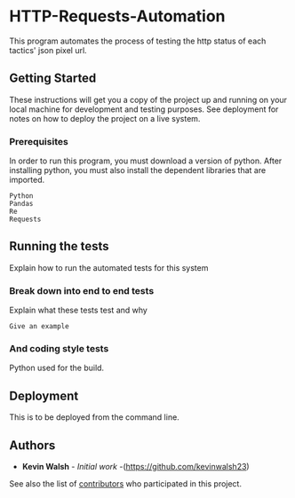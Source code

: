 # HTTP-Requests-Automation

This program automates the process of testing the http status of each tactics' json pixel url. 

## Getting Started

These instructions will get you a copy of the project up and running on your local machine for development and testing purposes. See deployment for notes on how to deploy the project on a live system.

### Prerequisites

In order to run this program, you must download a version of python. After installing python, you must also install the dependent libraries that are imported.

```
Python
Pandas
Re
Requests
```


## Running the tests

Explain how to run the automated tests for this system

### Break down into end to end tests

Explain what these tests test and why

```
Give an example
```

### And coding style tests

Python used for the build.

## Deployment

This is to be deployed from the command line.

## Authors

* **Kevin Walsh** - *Initial work* -(https://github.com/kevinwalsh23)

See also the list of [contributors](https://github.com/your/project/contributors) who participated in this project.
